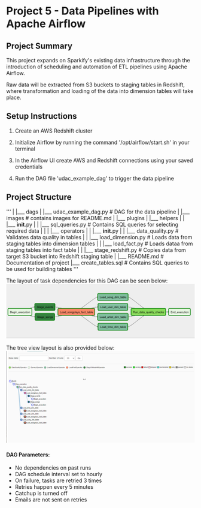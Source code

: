 # Project 5 - Data Pipelines with Apache Airflow

## Project Summary

This project expands on Sparkify's existing data infrastructure through the introduction of scheduling and automation of ETL pipelines using Apache Airflow.

Raw data will be extracted from S3 buckets to staging tables in Redshift, where transformation and loading of the data into dimension tables will take place.


## Setup Instructions

1. Create an AWS Redshift cluster

2. Initialize Airflow by running the command '/opt/airflow/start.sh' in your terminal

3. In the Airflow UI create AWS and Redshift connections using your saved credentials

4. Run the DAG file 'udac_example_dag' to trigger the data pipeline

## Project Structure
'''
|
|___ dags
|	|___ udac_example_dag.py				# DAG for the data pipeline
|
|___ images 							# contains images for README.md
|
|___ plugins
|	|___ helpers
|	|	|___ __init__.py
|	|	|___ sql_queries.py				# Contains SQL queries for selecting required data
|	|
|	|___ operators
|	|	|___ __init__.py
|	|	|___ data_quality.py				# Validates data quality in tables
|	|	|___ load_dimension.py				# Loads data from staging tables into dimension tables
|	|	|___ load_fact.py				# Loads dataa from staging tables into fact table
|	|	|___ stage_redshift.py				# Copies data from target S3 bucket into Redshift staging table
|
|___ README.md							# Documentation of project
|___ create_tables.sql						# Contains SQL queries to be used for building tables
'''

The layout of task dependencies for this DAG can be seen below:
![../airflow/images/DAGdeps.png](../airflow/images/DAGdeps.png)

The tree view layout is also provided below:
![../airflow/images/DAGtree.png](../airflow/images/DAGtree.png)

#### DAG Parameters:
* No dependencies on past runs
* DAG schedule interval set to hourly
* On failure, tasks are retried 3 times
* Retries happen every 5 minutes
* Catchup is turned off
* Emails are not sent on retries

